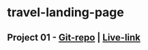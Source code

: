 # travel-landing-page
## Project 01 - [Git-repo](https://github.com/bvrevanth/travel-landing-page.git) | [Live-link](https://travel-landing-page-ashy.vercel.app/)
